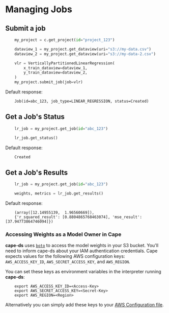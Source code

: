 # Managing Jobs

## Submit a job

```python
    my_project = c.get_project(id="project_123")

    dataview_1 = my_project.get_dataview(uri="s3://my-data.csv")
    dataview_2 = my_project.get_dataview(uri="s3://my-data-2.csv")

    vlr = VerticallyPartitionedLinearRegression(
        x_train_dataview=dataview_1,
        y_train_dataview=dataview_2,
    )
    my_project.submit_job(job=vlr)
```

Default response:

```shell
    Job(id=abc_123, job_type=LINEAR_REGRESSION, status=Created)
```

## Get a Job's Status

```python
    lr_job = my_project.get_job(id="abc_123")

    lr_job.get_status()
```

Default response:

```shell
    Created
```

## Get a Job's Results

```python
    lr_job = my_project.get_job(id="abc_123")

    weights, metrics = lr_job.get_results()
```

Default response:

```shell
    (array([12.14955139,  1.96560669]),
    {'r_squared_result': [0.8804865768463074], 'mse_result': [37.94773864746094]})
```

### Accessing Weights as a Model Owner in Cape
**cape-ds** uses [`boto`](https://boto3.amazonaws.com/) to access the model weights in your S3 bucket. You'll need to inform cape-ds about your IAM authentication credentials. Cape expects values for the following AWS configuration keys: `AWS_ACCESS_KEY_ID`, `AWS_SECRET_ACCESS_KEY`, and `AWS_REGION`. 

You can set these keys as environment variables in the interpreter running **cape-ds**:
```shell
    export AWS_ACCESS_KEY_ID=<Access-Key>
    export AWS_SECRET_ACCESS_KEY=<Secret-Key>
    export AWS_REGION=<Region>
```

Alternatively you can simply add these keys to your [AWS Configuration file](https://boto3.amazonaws.com/v1/documentation/api/latest/guide/quickstart.html#configuration).
